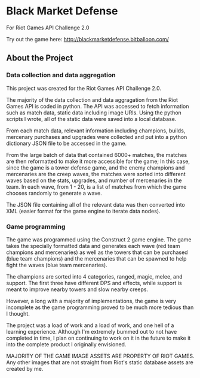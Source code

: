 # Black Market Defense
For Riot Games API Challenge 2.0

Try out the game here: http://blackmarketdefense.bitballoon.com/

## About the Project

### Data collection and data aggregation
This project was created for the Riot Games API Challenge 2.0. 

The majority of the data collection and data aggragation from the Riot Games API is coded in python. The API was accessed to fetch information such as match data, static data including image URIs. Using the python scripts I wrote, all of the static data were saved into a local database.

From each match data, relevant information including champions, builds, mercenary purchases and upgrades were collected and put into a python dictionary JSON file to be accessed in the game.

From the large batch of data that contained 6000+ matches, the matches are then reformatted to make it more accessible for the game; In this case, since the game is a tower defense game, and the enemy champions and mercenaries are the creep waves, the matches were sorted into different waves based on the stats, upgrades, and number of mercenaries in the team. In each wave, from 1 - 20, is a list of matches from which the game chooses randomly to generate a wave.

The JSON file containing all of the relevant data was then converted into XML (easier format for the game engine to iterate data nodes).

### Game programming

The game was programmed using the Construct 2 game engine. The game takes the specially formatted data and generates each wave (red team champions and mercenaries) as well as the towers that can be purchased (blue team champions) and the mercenaries that can be spawned to help fight the waves (blue team mercenaries).

The champions are sorted into 4 categories, ranged, magic, melee, and support. The first three have different DPS and effects, while support is meant to improve nearby towers and slow nearby creeps. 

However, a long with a majority of implementations, the game is very incomplete as the game programming proved to be much more tedious than I thought.

The project was a load of work and a load of work, and one hell of a learning experience. Although I'm extremely bummed out to not have completed in time, I plan on continuing to work on it in the future to make it into the complete product I originally envisioned.


MAJORITY OF THE GAME IMAGE ASSETS ARE PROPERTY OF RIOT GAMES. Any other images that are not straight from Riot's static database assets are created by me.
